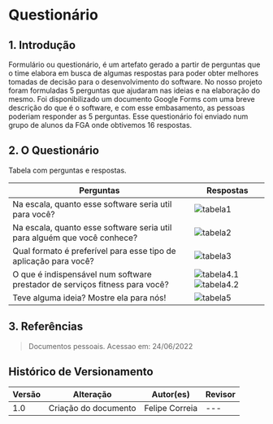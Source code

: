 # Questionário

## 1. Introdução

Formulário ou questionário, é um artefato gerado a partir de perguntas que o time elabora em busca de algumas respostas para poder obter melhores tomadas de decisão para o desenvolvimento do software. No nosso projeto foram formuladas 5 perguntas que ajudaram nas ideias e na elaboração do mesmo.
Foi disponibilizado um documento Google Forms com uma breve descrição do que é o software, e com esse embasamento, as pessoas poderiam responder as 5 perguntas. Esse questionário foi enviado num grupo de alunos da FGA onde obtivemos 16 respostas.


## 2. O Questionário

Tabela com perguntas e respostas.

| Perguntas | Respostas |
|    ---    | --- |
|    Na escala, quanto esse software seria util para você?                          | ![tabela1](https://github.com/UnBArqDsw2022-1/2022_1_grupo5/blob/questionario/docs/assets/questionario/respostasPergunta1.png?raw=true) |
|    Na escala, quanto esse software seria util para alguém que você conhece?       | ![tabela2](https://github.com/UnBArqDsw2022-1/2022_1_grupo5/blob/questionario/docs/assets/questionario/respostasPergunta2.png?raw=true) |
|    Qual formato é preferível para esse tipo de aplicação para você?               | ![tabela3](https://github.com/UnBArqDsw2022-1/2022_1_grupo5/blob/questionario/docs/assets/questionario/respostasPergunta3.png?raw=true) |
|    O que é indispensável num software prestador de serviços fitness para você?    | ![tabela4.1](https://github.com/UnBArqDsw2022-1/2022_1_grupo5/blob/questionario/docs/assets/questionario/respostasPergunta4.1.png?raw=true)  ![tabela4.2](https://github.com/UnBArqDsw2022-1/2022_1_grupo5/blob/questionario/docs/assets/questionario/respostasPergunta4.2.png?raw=true)|
|    Teve alguma ideia? Mostre ela para nós!                                        | ![tabela5](https://github.com/UnBArqDsw2022-1/2022_1_grupo5/blob/questionario/docs/assets/questionario/respostasPergunta5.png?raw=true) |

## 3. Referências

>  Documentos pessoais. Acessao em: 24/06/2022

## Histórico de Versionamento

 Versão |       Alteração       |    Autor(es)   |    Revisor
  ---   |          ---          |       ---      |      ---
  1.0   |  Criação do documento | Felipe Correia |      ---
